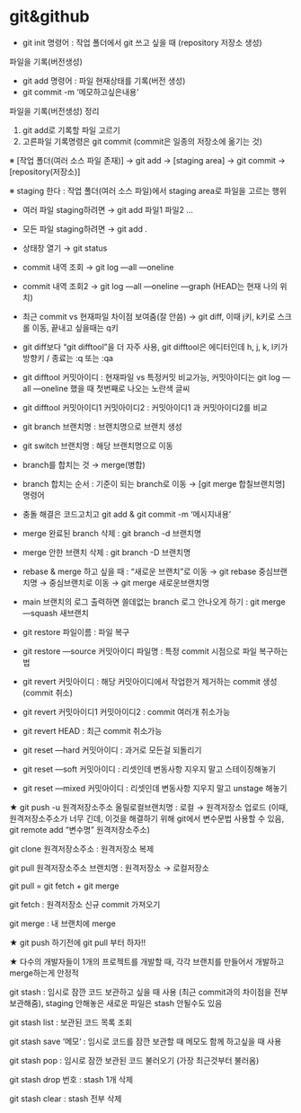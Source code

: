 # git&github

- git init 명령어 : 작업 폴더에서 git 쓰고 싶을 때 (repository 저장소 생성)

파일을 기록(버전생성)

- git add 명령어 : 파일 현재상태를 기록(버전 생성)
- git commit -m ‘메모하고싶은내용’

파일을 기록(버전생성) 정리

1. git add로 기록할 파일 고르기
2. 고른파일 기록명령은 git commit (commit은 일종의 저장소에 옮기는 것)

※ [작업 폴더(여러 소스 파일 존재)] → git add → [staging area] → git commit → [repository(저장소)]

※ staging 한다 : 작업 폴더(여러 소스 파일)에서 staging area로 파일을 고르는 행위

- 여러 파일 staging하려면 → git add 파일1 파일2 …
- 모든 파일 staging하려면 → git add .
- 상태창 열기 → git status
- commit 내역 조회 → git log —all —oneline
- commit 내역 조회2 → git log —all —oneline —graph (HEAD는 현재 나의 위치)

- 최근 commit vs 현재파일 차이점 보여줌(잘 안씀) → git diff, 이때 j키, k키로 스크롤 이동, 끝내고 싶을때는 q키
- git diff보다 “git difftool”을 더 자주 사용, git difftool은 에디터인데 h, j, k, l키가 방향키 / 종료는 :q 또는 :qa
- git difftool 커밋아이디 : 현재파일 vs 특정커밋 비교가능, 커밋아이디는 git log —all —oneline 했을 때 첫번째로 나오는 노란색 글씨
- git difftool 커밋아이디1 커밋아이디2 : 커밋아이디1 과 커밋아이디2를 비교

- git branch 브랜치명 : 브랜치명으로 브랜치 생성
- git switch 브랜치명 : 해당 브랜치명으로 이동

- branch를 합치는 것 → merge(병합)
- branch 합치는 순서 : 기준이 되는 branch로 이동 → [git merge 합칠브랜치명] 명령어
- 충돌 해결은 코드고치고 git add & git commit -m ‘메시지내용’

- merge 완료된 branch 삭제 : git branch -d 브랜치명
- merge 안한 브랜치 삭제 : git branch -D 브랜치명

- rebase & merge 하고 싶을 때 :  “새로운 브랜치”로 이동 → git rebase 중심브랜치명 → 중심브랜치로 이동 → git merge 새로운브랜치명

- main 브랜치의 로그 출력하면 쓸데없는 branch 로그 안나오게 하기 : git merge —squash 새브랜치

- git restore 파일이름 : 파일 복구
- git restore —source 커밋아이디 파일명 : 특정 commit 시점으로 파일 복구하는 법
- git revert 커밋아이디 : 해당 커밋아이디에서 작업한거 제거하는 commit 생성(commit 취소)
- git revert 커밋아이디1 커밋아이디2 : commit 여러개 취소가능
- git revert HEAD : 최근 commit 취소가능

- git reset —hard 커밋아이디 : 과거로 모든걸 되돌리기
- git reset —soft 커밋아이디 : 리셋인데 변동사항 지우지 말고 스테이징해놓기
- git reset —mixed 커밋아이디 : 리셋인데 변동사항 지우지 말고 unstage 해놓기

★ git push -u 원격저장소주소 올릴로컬브랜치명 : 로컬 → 원격저장소 업로드 (이때, 원격저장소주소가 너무 긴데, 이것을 해결하기 위해 git에서 변수문법 사용할 수 있음, git remote add “변수명” 원격저장소주소)

git clone 원격저장소주소 : 원격저장소 복제

git pull 원격저장소주소 브랜치명 : 원격저장소 → 로컬저장소

git pull = git fetch + git merge

git fetch : 원격저장소 신규 commit 가져오기

git merge : 내 브랜치에 merge

★ git push 하기전에 git pull 부터 하자!!

★ 다수의 개발자들이 1개의 프로젝트를 개발할 때, 각각 브랜치를 만들어서 개발하고 merge하는게 안정적

git stash : 임시로 잠깐 코드 보관하고 싶을 때 사용 (최근 commit과의 차이점을 전부 보관해줌), staging 안해놓은 새로운 파일은 stash 안될수도 있음

git stash list : 보관된 코드 목록 조회

git stash save ‘메모‘ : 임시로 코드를 잠깐 보관할 때 메모도 함께 하고싶을 때 사용

git stash pop : 임시로 잠깐 보관된 코드 불러오기 (가장 최근것부터 불러옴)

git stash drop 번호 : stash 1개 삭제

git stash clear : stash 전부 삭제